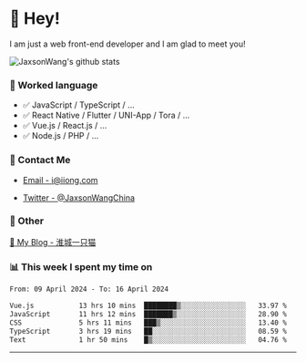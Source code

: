# 👋 Hey!

I am just a web front-end developer and I am glad to meet you!

![JaxsonWang's github stats](https://github-readme-stats.vercel.app/api?username=JaxsonWang&&show_icons=true&&title_color=1abc9c&&icon_color=1abc9c)


### 📝 Worked language

- ✅ JavaScript / TypeScript / ...
- ✅ React Native / Flutter / UNI-App / Tora / ...
- ✅ Vue.js / React.js / ...
- ✅ Node.js / PHP / ...

### 📮 Contact Me

- [Email - i@iiong.com](mailto:i@iiong.com)

- [Twitter - @JaxsonWangChina](https://twitter.com/JaxsonWangChina)

### 🤪 Other

[📌 My Blog - 淮城一只猫](https://iiong.com)

### 📊 This week I spent my time on

<!--START_SECTION:waka-->

```txt
From: 09 April 2024 - To: 16 April 2024

Vue.js           13 hrs 10 mins  ████████▒░░░░░░░░░░░░░░░░   33.97 %
JavaScript       11 hrs 12 mins  ███████▒░░░░░░░░░░░░░░░░░   28.90 %
CSS              5 hrs 11 mins   ███▒░░░░░░░░░░░░░░░░░░░░░   13.40 %
TypeScript       3 hrs 19 mins   ██░░░░░░░░░░░░░░░░░░░░░░░   08.59 %
Text             1 hr 50 mins    █▒░░░░░░░░░░░░░░░░░░░░░░░   04.76 %
```

<!--END_SECTION:waka-->

---
